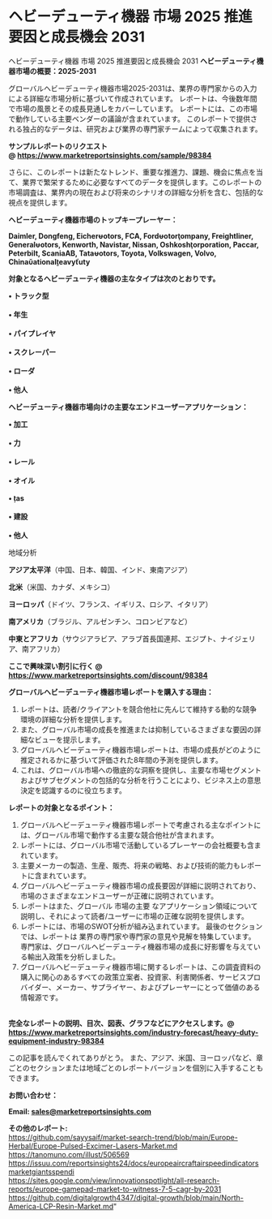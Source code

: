 # ヘビーデューティ機器 市場 2025 推進要因と成長機会 2031
ヘビーデューティ機器 市場 2025 推進要因と成長機会 2031
<strong><b>ヘビーデューティ機器市場の概要：2025-2031</b></strong>

グローバルヘビーデューティ機器市場2025-2031は、業界の専門家からの入力による詳細な市場分析に基づいて作成されています。 レポートは、今後数年間で市場の風景とその成長見通しをカバーしています。 レポートには、この市場で動作している主要ベンダーの議論が含まれています。 このレポートで提供される独占的なデータは、研究および業界の専門家チームによって収集されます。

<strong>サンプルレポートのリクエスト @ <a href=https://www.marketreportsinsights.com/sample/98384>https://www.marketreportsinsights.com/sample/98384</a></strong>

さらに、このレポートは新たなトレンド、重要な推進力、課題、機会に焦点を当て、業界で繁栄するために必要なすべてのデータを提供します。このレポートの市場調査は、業界内の現在および将来のシナリオの詳細な分析を含む、包括的な視点を提供します。

<strong>ヘビーデューティ機器市場のトップキープレーヤー：</strong>

<strong>Daimler, Dongfeng, Eicherotors, FCA, Fordotorompany, Freightliner, Generalotors, Kenworth, Navistar, Nissan, Oshkoshorporation, Paccar, Peterbilt, ScaniaAB, Tataotors, Toyota, Volkswagen, Volvo, Chinaationaleavyuty</strong>

<strong><b>対象となるヘビーデューティ機器の主なタイプは次のとおりです。</b></strong>

<strong>• トラック型<br><br>• 年生<br><br>• パイプレイヤ<br><br>• スクレーパー<br><br>• ローダ<br><br>• 他人</strong>

<strong><b>ヘビーデューティ機器市場向けの主要なエンドユーザーアプリケーション：</b></strong>

<strong>• 加工<br><br>• 力<br><br>• レール<br><br>• オイル<br><br>• as<br><br>• 建設<br><br>• 他人</strong>

 地域分析

<strong><b>アジア太平洋</b></strong>（中国、日本、韓国、インド、東南アジア）

<strong><b>北米</b></strong>（米国、カナダ、メキシコ）

<strong><b>ヨーロッパ</b></strong>（ドイツ、フランス、イギリス、ロシア、イタリア）

<strong><b>南アメリカ</b></strong>（ブラジル、アルゼンチン、コロンビアなど）

<strong><b>中東とアフリカ</b></strong>（サウジアラビア、アラブ首長国連邦、エジプト、ナイジェリア、南アフリカ）

<strong>ここで興味深い割引に行く @ <a href=https://www.marketreportsinsights.com/discount/98384>https://www.marketreportsinsights.com/discount/98384</a></strong>

<strong><b>グローバルヘビーデューティ機器市場レポートを購入する理由：</b></strong>
<ol>
  <li>レポートは、読者/クライアントを競合他社に先んじて維持する動的な競争環境の詳細な分析を提供します。</li>
  <li>また、グローバル市場の成長を推進または抑制しているさまざまな要因の詳細なビューを提示します。</li>
  <li>グローバルヘビーデューティ機器市場レポートは、市場の成長がどのように推定されるかに基づいて評価された8年間の予測を提供します。</li>
  <li>これは、グローバル市場への徹底的な洞察を提供し、主要な市場セグメントおよびサブセグメントの包括的な分析を行うことにより、ビジネス上の意思決定を認識するのに役立ちます。</li>
</ol>
<strong><b>レポートの対象となるポイント：</b></strong>
<ol>
  <li>グローバルヘビーデューティ機器市場レポートで考慮される主なポイントには、グローバル市場で動作する主要な競合他社が含まれます。</li>
  <li>レポートには、グローバル市場で活動しているプレーヤーの会社概要も含まれています。</li>
  <li>主要メーカーの製造、生産、販売、将来の戦略、および技術的能力もレポートに含まれています。</li>
  <li>グローバルヘビーデューティ機器市場の成長要因が詳細に説明されており、市場のさまざまなエンドユーザーが正確に説明されています。</li>
  <li>レポートはまた、グローバル 市場の主要 なアプリケーション領域について説明し、それによって読者/ユーザーに市場の正確な説明を提供します。</li>
  <li>レポートには、市場のSWOT分析が組み込まれています。 最後のセクションでは、レポートは 業界の専門家や専門家の意見や見解を特集しています。 専門家は、グローバルヘビーデューティ機器市場の成長に好影響を与えている輸出入政策を分析しました。</li>
  <li>グローバルヘビーデューティ機器市場に関するレポートは、この調査資料の購入に関心のあるすべての政策立案者、投資家、利害関係者、サービスプロバイダー、メーカー、サプライヤー、およびプレーヤーにとって価値のある情報源です。</li>
</ol><br>
<strong>完全なレポートの説明、目次、図表、グラフなどにアクセスします。@ <a href=https://www.marketreportsinsights.com/industry-forecast/heavy-duty-equipment-industry-98384>https://www.marketreportsinsights.com/industry-forecast/heavy-duty-equipment-industry-98384</a></strong>

この記事を読んでくれてありがとう。 また、アジア、米国、ヨーロッパなど、章ごとのセクションまたは地域ごとのレポートバージョンを個別に入手することもできます。

<strong><b>お問い合わせ：</b></strong>

<strong>Email: </strong><a href=mailto:sales@marketreportsinsights.com><strong>sales@marketreportsinsights.com</strong></a>

<strong>その他のレポート:</strong>
<br>
<a href=https://github.com/sayysaif/market-search-trend/blob/main/Europe-Herbal/Europe-Pulsed-Excimer-Lasers-Market.md>https://github.com/sayysaif/market-search-trend/blob/main/Europe-Herbal/Europe-Pulsed-Excimer-Lasers-Market.md</a>
<br>
<a href=https://tanomuno.com/illust/506569>https://tanomuno.com/illust/506569</a>
<br>
<a href=https://issuu.com/reportsinsights24/docs/europeaircraftairspeedindicatorsmarketgiantsspendi>https://issuu.com/reportsinsights24/docs/europeaircraftairspeedindicatorsmarketgiantsspendi</a>
<br>
<a href=https://sites.google.com/view/innovationspotlight/all-research-reports/europe-gamepad-market-to-witness-7-5-cagr-by-2031>https://sites.google.com/view/innovationspotlight/all-research-reports/europe-gamepad-market-to-witness-7-5-cagr-by-2031</a>
<br>
<a href=https://github.com/digitalgrowth4347/digital-growth/blob/main/North-America-LCP-Resin-Market.md>https://github.com/digitalgrowth4347/digital-growth/blob/main/North-America-LCP-Resin-Market.md</a>"
